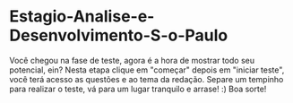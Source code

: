 # Estagio-Analise-e-Desenvolvimento-S-o-Paulo
Você chegou na fase de teste, agora é a hora de mostrar todo seu potencial, ein? Nesta etapa clique em "começar" depois em "iniciar teste", você terá acesso as questões e ao tema da redação. Separe um tempinho para realizar o teste, vá para um lugar tranquilo e arrase! :) Boa sorte!
